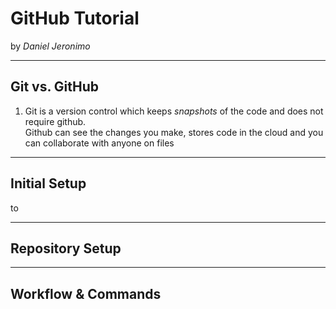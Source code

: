 # GitHub Tutorial

by  _Daniel Jeronimo_ 

---
## Git vs. GitHub
1. Git is a version control which keeps _snapshots_ of the code and does not require github.   
Github can see the changes you make, stores code in the cloud and you can collaborate with anyone on files 

---
## Initial Setup
to 


---
## Repository Setup



---
## Workflow & Commands